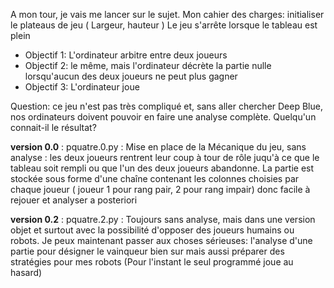 A mon tour, je vais me lancer sur le sujet.
Mon cahier des charges: initialiser le plateaus de jeu ( Largeur, hauteur ) Le jeu s'arrête lorsque le tableau est plein
* Objectif 1: L'ordinateur arbitre entre deux joueurs
* Objectif 2: le même, mais l'ordinateur décrète la partie nulle lorsqu'aucun  des deux joueurs ne peut plus gagner
* Objectif 3: L'ordinateur joue

Question: ce jeu n'est pas très compliqué et, sans aller chercher Deep Blue, nos ordinateurs doivent pouvoir en faire une analyse complète. Quelqu'un connait-il le résultat?

**version 0.0** : pquatre.0.py : Mise en place de la Mécanique du jeu, sans analyse : les deux joueurs rentrent leur coup à tour de rôle juqu'à ce que le tableau soit rempli ou que l'un des deux joueurs abandonne. La partie est stockée sous forme d'une chaîne contenant les colonnes choisies par chaque joueur ( joueur 1 pour rang pair, 2 pour rang impair) donc facile à rejouer et analyser a posteriori

**version 0.2** : pquatre.2.py : Toujours sans analyse, mais dans une version objet et surtout avec la possibilité d'opposer des joueurs humains ou robots. Je peux maintenant passer aux choses sérieuses: l'analyse d'une partie pour désigner le vainqueur bien sur mais aussi préparer des stratégies pour mes robots (Pour l'instant le seul programmé joue au hasard)
 
